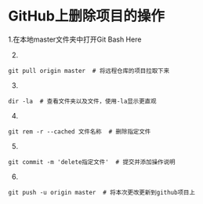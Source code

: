 # GitHub上删除项目的操作

1.在本地master文件夹中打开Git Bash Here

2.

```
git pull origin master  # 将远程仓库的项目拉取下来
```

3.

```
dir -la  # 查看文件夹以及文件，使用-la显示更直观
```

4.

```
git rem -r --cached 文件名称  # 删除指定文件
```

5.

```
git commit -m 'delete指定文件'  # 提交并添加操作说明
```

6.

```
git push -u origin master  # 将本次更改更新到github项目上
```

